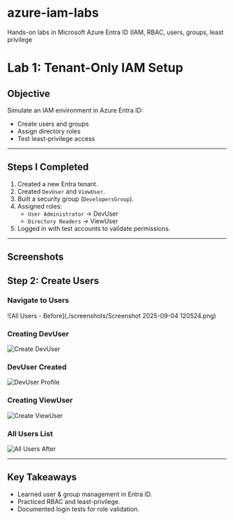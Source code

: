 # azure-iam-labs
Hands-on labs in Microsoft Azure Entra ID (IAM, RBAC, users, groups, least privilege
# Lab 1: Tenant-Only IAM Setup

## Objective
Simulate an IAM environment in Azure Entra ID:
- Create users and groups
- Assign directory roles
- Test least-privilege access

---

## Steps I Completed
1. Created a new Entra tenant.  
2. Created `DevUser` and `ViewUser`.  
3. Built a security group (`DevelopersGroup`).  
4. Assigned roles:
   - `User Administrator` → DevUser
   - `Directory Readers` → ViewUser  
5. Logged in with test accounts to validate permissions.

---

## Screenshots
## Step 2: Create Users

### Navigate to Users
![All Users - Before](./screenshots/Screenshot 2025-09-04 120524.png)

### Creating DevUser
![Create DevUser](./screenshots/create-devuser.png)

### DevUser Created
![DevUser Profile](./screenshots/devuser-profile.png)

### Creating ViewUser
![Create ViewUser](./screenshots/create-viewuser.png)

### All Users List
![All Users After](./screenshots/all-users-after.png)


---

## Key Takeaways
- Learned user & group management in Entra ID.  
- Practiced RBAC and least-privilege.  
- Documented login tests for role validation.
